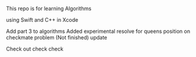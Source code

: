 This repo is for learning Algorithms 

using Swift and C++ in Xcode

Add part 3 to algorithms
Added experimental resolve for queens position on checkmate problem
(Not finished)
update

Check out
check
check
